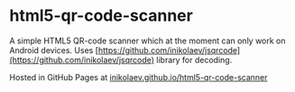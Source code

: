 # html5-qr-code-scanner
A simple HTML5 QR-code scanner which at the moment can only work on Android devices.
Uses [https://github.com/inikolaev/jsqrcode](https://github.com/inikolaev/jsqrcode) library for decoding.

Hosted in GitHub Pages at [inikolaev.github.io/html5-qr-code-scanner](https://inikolaev.github.io/html5-qr-code-scanner)
